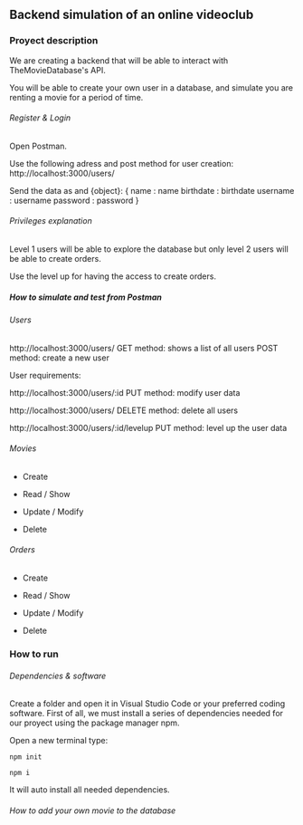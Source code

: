 ## Backend simulation of an online videoclub

### Proyect description

We are creating a backend that will be able to interact with TheMovieDatabase's API.

You will be able to create your own user in a database, and simulate you are renting a movie for a period of time. 


###### Register & Login

Open Postman.
<!-- postman indications here -->
Use the following adress and post method for user creation: 
http://localhost:3000/users/

Send the data as and {object}:
{
    name : name
    birthdate : birthdate
    username : username
    password : password
    <!-- complete as we do it -->
}



###### Privileges explanation

Level 1 users will be able to explore the database but only level 2 users will be able to create orders. 

Use the level up for having the access to create orders.

##### How to simulate and test from Postman

###### Users

http://localhost:3000/users/
GET method: shows a list of all users
POST method: create a new user

User requirements:
<!--  -->

http://localhost:3000/users/:id
PUT method: modify user data

http://localhost:3000/users/
DELETE method: delete all users

http://localhost:3000/users/:id/levelup
PUT method: level up the user data


###### Movies

- Create

- Read / Show

- Update / Modify

- Delete

###### Orders

- Create

- Read / Show

- Update / Modify

- Delete


### How to run

###### Dependencies & software

Create a folder and open it in Visual Studio Code or your preferred coding software. First of all, we must install a series of dependencies needed for our proyect using the package manager npm.

Open a new terminal
type:

`npm init`

`npm i` 

It will auto install all needed dependencies.

<!-- Sequelieze not needed for user -->




###### How to add your own movie to the database